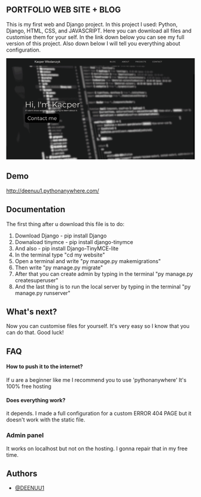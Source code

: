 
## PORTFOLIO WEB SITE + BLOG
This is my first web and Django project. In this project I used: Python, Django, HTML, CSS, and JAVASCRIPT.
Here you can download all files and customise them for your self. In the link down below you can see my full version of 
this project.
Also down below I will tell you everything about configuration. 

<img src="demo.gif"/>


## Demo

http://deenuu1.pythonanywhere.com/


## Documentation

The first thing after u download this file is to do:

1. Download Django - pip install Django
2. Downaload tinymce - pip install django-tinymce
3. And also - pip install Django-TinyMCE-lite
4. In the terminal type "cd my website"
4. Open a terminal and write "py manage.py makemigrations"
5. Then write "py manage.py migrate"
6. After that you can create admin  by typing in the terminal "py manage.py createsuperuser"
7. And the last thing is to run the local server by typing in the terminal "py manage.py runserver"



## What's next? 

Now you can customise files for yourself. It's very easy so I know that you can do that.
Good luck!
## FAQ

#### How to push it to the internet? 

If u are a beginner like me I recommend you to use 'pythonanywhere' It's 100% free hosting

#### Does everything work?

it depends. I made a full configuration for a custom ERROR 404 PAGE but it doesn't work with the static file.

### Admin panel 

It works on localhost but not on the hosting. I gonna repair that in my free time.


## Authors

- [@DEENUU1](https://www.github.com/DEENUU1)

